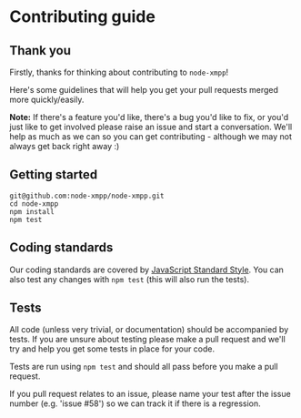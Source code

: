 # Contributing guide

## Thank you

Firstly, thanks for thinking about contributing to `node-xmpp`!

Here's some guidelines that will help you get your pull requests merged more quickly/easily.

__Note:__ If there's a feature you'd like, there's a bug you'd like to fix, or you'd just like to get involved please raise an issue and start a conversation. We'll help as much as we can so you can get contributing - although we may not always get back right away :)

## Getting started

```
git@github.com:node-xmpp/node-xmpp.git
cd node-xmpp
npm install
npm test
```

## Coding standards

Our coding standards are covered by [JavaScript Standard Style](http://standardjs.com/). You can also test
any changes with `npm test` (this will also run the tests).

## Tests

All code (unless very trivial, or documentation) should be accompanied by tests. If you are unsure about testing please make a pull request and we'll try and help you get some tests in place for your code.

Tests are run using `npm test` and should all pass before you make a pull request.

If you pull request relates to an issue, please name your test after the issue number (e.g. 'issue #58') so we can track it if there is a regression.
